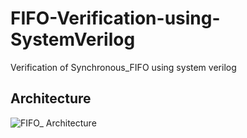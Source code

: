 # FIFO-Verification-using-SystemVerilog
Verification of Synchronous_FIFO using system verilog
## Architecture
![FIFO_ Architecture](https://github.com/OmniaMohamed12/FIFO-Verification-using-SystemVerilog/assets/110364388/47ba44c1-886c-44ec-b82b-bc1f64163d77)
